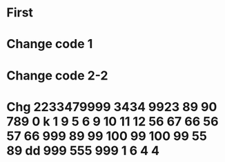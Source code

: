 # First
# Change code 1
# Change code 2-2
# Chg 2233479999 3434   9923   89 90 789 0 k 1 9 5 6 9 10 11 12 56 67 66 56 57 66 999 89 99 100 99 100 99  55 89 dd 999 555 999 1 6 4 4
